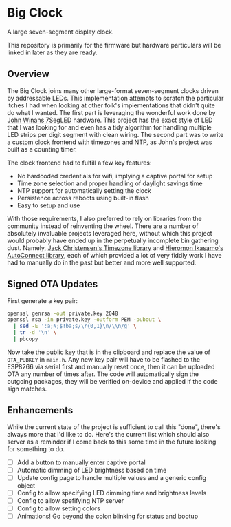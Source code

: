 # Big Clock

A large seven-segment display clock.

This repository is primarily for the firmware but hardware particulars will be linked in later as they are ready.

## Overview

The Big Clock joins many other large-format seven-segment clocks driven by addressable LEDs. This implementation attempts to scratch the particular itches I had when looking at other folk's implementations that didn't quite do what I wanted. The first part is leveraging the wonderful work done by [John Winans 7SegLED][7seg] hardware. This project has the exact style of LED that I was looking for and even has a tidy algorithm for handling multiple LED strips per digit segment with clean wiring. The second part was to write a custom clock frontend with timezones and NTP, as John's project was built as a counting timer.

The clock frontend had to fulfill a few key features:

- No hardcoded credentials for wifi, implying a captive portal for setup
- Time zone selection and proper handling of daylight savings time
- NTP support for automatically setting the clock
- Persistence across reboots using built-in flash
- Easy to setup and use

With those requirements, I also preferred to rely on libraries from the community instead of reinventing the wheel. There are a number of absolutely invaluable projects leveraged here, without which this project would probably have ended up in the perpetually incomplete bin gathering dust. Namely, [Jack Christensen's Timezone library][timezone] and [Hieromon Ikasamo's AutoConnect library][autoconnect], each of which provided a lot of very fiddly work I have had to manually do in the past but better and more well supported.

[7seg]: https://github.com/johnwinans/7SegLED
[timezone]: https://github.com/JChristensen/Timezone
[autoconnect]: https://github.com/Hieromon/AutoConnect

## Signed OTA Updates

First generate a key pair:

```bash
openssl genrsa -out private.key 2048
openssl rsa -in private.key -outform PEM -pubout \
  | sed -E ':a;N;$!ba;s/\r{0,1}\n/\\n/g' \
  | tr -d '\n' \
  | pbcopy
```

Now take the public key that is in the clipboard and replace the value of `OTA_PUBKEY` in `main.h`. Any new key pair will have to be flashed to the ESP8266 via serial first and manually reset once, then it can be uploaded OTA any number of times after. The code will automatically sign the outgoing packages, they will be verified on-device and applied if the code sign matches.

## Enhancements

While the current state of the project is sufficient to call this "done", there's always more that I'd like to do. Here's the current list which should also server as a reminder if I come back to this some time in the future looking for something to do.

- [ ] Add a button to manually enter captive portal
- [ ] Automatic dimming of LED brightness based on time
- [ ] Update config page to handle multiple values and a generic config object
- [ ] Config to allow specifying LED dimming time and brightness levels
- [ ] Config to allow spefifying NTP server
- [ ] Config to allow setting colors
- [ ] Animations! Go beyond the colon blinking for status and bootup
